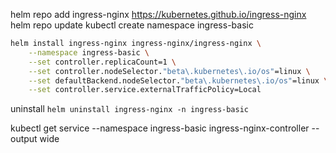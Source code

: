 helm repo add ingress-nginx https://kubernetes.github.io/ingress-nginx
helm repo update
kubectl create namespace ingress-basic

```bash
helm install ingress-nginx ingress-nginx/ingress-nginx \
    --namespace ingress-basic \
    --set controller.replicaCount=1 \
    --set controller.nodeSelector."beta\.kubernetes\.io/os"=linux \
    --set defaultBackend.nodeSelector."beta\.kubernetes\.io/os"=linux \
    --set controller.service.externalTrafficPolicy=Local

```
uninstall
`helm uninstall ingress-nginx -n ingress-basic`

kubectl get service --namespace ingress-basic ingress-nginx-controller --output wide